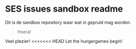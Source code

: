 

# SES issues sandbox readme



Dit is de sandbox repository waar wat in gepruld mag worden.

> Hoera!

Veel plezier!
<<<<<<< HEAD
Let the hungergames begin!
